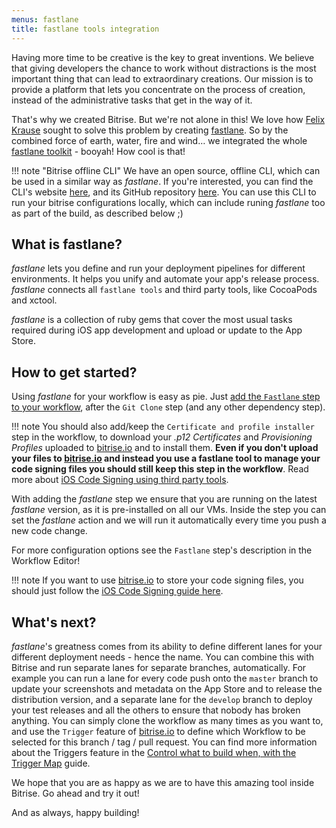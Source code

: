 ```yaml
---
menus: fastlane
title: fastlane tools integration
---
```

Having more time to be creative is the key to great inventions.
We believe that giving developers the chance to work without distractions is the most important thing that can lead to extraordinary creations.
Our mission is to provide a platform that lets you concentrate on the process of creation,
instead of the administrative tasks that get in the way of it.

That's why we created Bitrise. But we're not alone in this!
We love how [Felix Krause](https://krausefx.com) sought to solve this problem by
creating [fastlane](https://fastlane.tools). So by the combined force of earth, water, fire and wind…
we integrated the whole [fastlane toolkit](https://fastlane.tools) - booyah! How cool is that!

!!! note "Bitrise offline CLI"
    We have an open source, offline CLI, which can be used in a similar way as _fastlane_.
    If you're interested, you can find the CLI's website [here](https://www.bitrise.io/cli),
    and its GitHub repository [here](https://github.com/bitrise-io/bitrise).
    You can use this CLI to run your bitrise configurations locally, which can
    include runing _fastlane_ too as part of the build, as described below ;)

## What is fastlane?

_fastlane_ lets you define and run your deployment pipelines for different environments.
It helps you unify and automate your app's release process.
_fastlane_ connects all `fastlane tools` and third party tools, like CocoaPods and xctool.

_fastlane_ is a collection of ruby gems that cover the most usual tasks required during iOS app development
and upload or update to the App Store.

## How to get started?

Using _fastlane_ for your workflow is easy as pie. Just [add the `Fastlane` step to your
workflow](/getting-started/manage-your-bitrise-workflow),
after the `Git Clone` step (and any other dependency step).

!!! note
    You should also add/keep the `Certificate and profile installer` step in the workflow,
    to download your _.p12 Certificates_ and _Provisioning Profiles_ uploaded to [bitrise.io](https://www.bitrise.io)
    and to install them. __Even if you don't upload your files to [bitrise.io](https://www.bitrise.io)
    and instead you use a fastlane tool to manage your code signing files you should
    still keep this step in the workflow__. Read more about [iOS Code Signing using
    third party tools](/ios/code-signing/#use-a-third-party-tool-to-manage-your-code-signing-files).

With adding the _fastlane_ step we ensure that you are running on the latest _fastlane_ version,
as it is pre-installed on all our VMs.
Inside the step you can set the _fastlane_ action and we will run it automatically every time you push a new code change.

For more configuration options see the `Fastlane` step's description in the Workflow Editor!

!!! note
    If you want to use [bitrise.io](https://www.bitrise.io) to store your code signing files,
    you should just follow the [iOS Code Signing guide here](/ios/code-signing/).

## What's next?

_fastlane_'s greatness comes from its ability to define different lanes for your different deployment needs - hence the name.
You can combine this with Bitrise and run separate lanes for separate branches, automatically.
For example you can run a lane for every code push onto the `master` branch to update your
screenshots and metadata on the App Store and to release the distribution version,
and a separate lane for the `develop` branch to deploy your test releases
and all the others to ensure that nobody has broken anything.
You can simply clone the workflow as many times as you want to,
and use the `Trigger` feature of [bitrise.io](https://www.bitrise.io) to define
which Workflow to be selected for this branch / tag / pull request.
You can find more information about the Triggers feature in the
[Control what to build when, with the Trigger Map](/webhooks/trigger-map/) guide.

We hope that you are as happy as we are to have this amazing tool inside Bitrise. Go ahead and try it out!

And as always, happy building!
